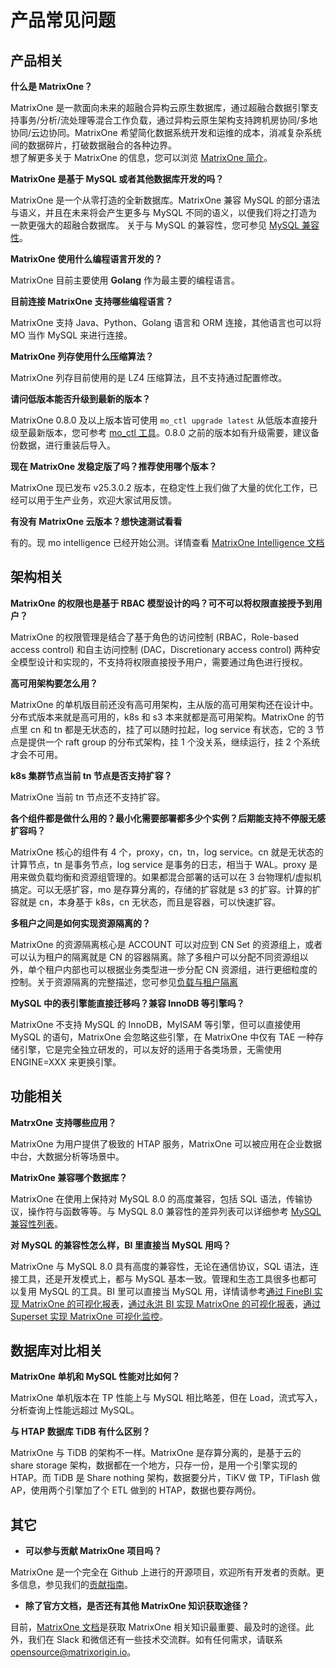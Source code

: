 # 产品常见问题

## 产品相关

**什么是 MatrixOne？**

MatrixOne 是一款面向未来的超融合异构云原生数据库，通过超融合数据引擎支持事务/分析/流处理等混合工作负载，通过异构云原生架构支持跨机房协同/多地协同/云边协同。MatrixOne 希望简化数据系统开发和运维的成本，消减复杂系统间的数据碎片，打破数据融合的各种边界。  
想了解更多关于 MatrixOne 的信息，您可以浏览 [MatrixOne 简介](../Overview/matrixone-introduction.md)。

**MatrixOne 是基于 MySQL 或者其他数据库开发的吗？**

 MatrixOne 是一个从零打造的全新数据库。MatrixOne 兼容 MySQL 的部分语法与语义，并且在未来将会产生更多与 MySQL 不同的语义，以便我们将之打造为一款更强大的超融合数据库。
 关于与 MySQL 的兼容性，您可参见 [MySQL 兼容性](../Overview/feature/mysql-compatibility.md)。

**MatrixOne 使用什么编程语言开发的？**

MatrixOne 目前主要使用 **Golang** 作为最主要的编程语言。

**目前连接 MatrixOne 支持哪些编程语言？**

MatrixOne 支持 Java、Python、Golang 语言和 ORM 连接，其他语言也可以将 MO 当作 MySQL 来进行连接。

**MatrixOne 列存使用什么压缩算法？**

MatrixOne 列存目前使用的是 LZ4 压缩算法，且不支持通过配置修改。

**请问低版本能否升级到最新的版本？**

MatrixOne 0.8.0 及以上版本皆可使用 `mo_ctl upgrade latest` 从低版本直接升级至最新版本，您可参考 [mo_ctl 工具](../Maintain/mo_ctl.md)。0.8.0 之前的版本如有升级需要，建议备份数据，进行重装后导入。

**现在 MatrixOne 发稳定版了吗？推荐使用哪个版本？**

MatrixOne 现已发布 v25.3.0.2 版本，在稳定性上我们做了大量的优化工作，已经可以用于生产业务，欢迎大家试用反馈。

**有没有 MatrixOne 云版本？想快速测试看看**

有的。现 mo intelligence 已经开始公测。详情查看 [MatrixOne Intelligence 文档](https://docs.matrixorigin.cn/zh/matrixonecloud/MatrixOne-Cloud/Get-Started/quickstart/)

## 架构相关

**MatrixOne 的权限也是基于 RBAC 模型设计的吗？可不可以将权限直接授予到用户？**

MatrixOne 的权限管理是结合了基于角色的访问控制 (RBAC，Role-based access control) 和自主访问控制 (DAC，Discretionary access control) 两种安全模型设计和实现的，不支持将权限直接授予用户，需要通过角色进行授权。

**高可用架构要怎么用？**

MatrixOne 的单机版目前还没有高可用架构，主从版的高可用架构还在设计中。分布式版本来就是高可用的，k8s 和 s3 本来就都是高可用架构。MatrixOne 的节点里 cn 和 tn 都是无状态的，挂了可以随时拉起，log service 有状态，它的 3 节点是提供一个 raft group 的分布式架构，挂 1 个没关系，继续运行，挂 2 个系统才会不可用。

**k8s 集群节点当前 tn 节点是否支持扩容？**

MatrixOne 当前 tn 节点还不支持扩容。

**各个组件都是做什么用的？最小化需要部署都多少个实例？后期能支持不停服无感扩容吗？**

MatrixOne 核心的组件有 4 个，proxy，cn，tn，log service。cn 就是无状态的计算节点，tn 是事务节点，log service 是事务的日志，相当于 WAL。proxy 是用来做负载均衡和资源组管理的。如果都混合部署的话可以在 3 台物理机/虚拟机搞定。可以无感扩容，mo 是存算分离的，存储的扩容就是 s3 的扩容。计算的扩容就是 cn，本身基于 k8s，cn 无状态，而且是容器，可以快速扩容。

 **多租户之间是如何实现资源隔离的？**

MatrixOne 的资源隔离核心是 ACCOUNT 可以对应到 CN Set 的资源组上，或者可以认为租户的隔离就是 CN 的容器隔离。除了多租户可以分配不同资源组以外，单个租户内部也可以根据业务类型进一步分配 CN 资源组，进行更细粒度的控制。关于资源隔离的完整描述，您可参见[负载与租户隔离](../Deploy/mgmt-cn-group-using-proxy.md)

**MySQL 中的表引擎能直接迁移吗？兼容 InnoDB 等引擎吗？**

MatrixOne 不支持 MySQL 的 InnoDB，MyISAM 等引擎，但可以直接使用 MySQL 的语句，MatrixOne 会忽略这些引擎，在 MatrixOne 中仅有 TAE 一种存储引擎，它是完全独立研发的，可以友好的适用于各类场景，无需使用 ENGINE=XXX 来更换引擎。

## 功能相关

**MatrxOne 支持哪些应用？**

  MatrixOne 为用户提供了极致的 HTAP 服务，MatrixOne 可以被应用在企业数据中台，大数据分析等场景中。

**MatrixOne 兼容哪个数据库？**

MatrixOne 在使用上保持对 MySQL 8.0 的高度兼容，包括 SQL 语法，传输协议，操作符与函数等等。与 MySQL 8.0 兼容性的差异列表可以详细参考 [MySQL 兼容性列表](../Overview/feature/mysql-compatibility.md)。

**对 MySQL 的兼容性怎么样，BI 里直接当 MySQL 用吗？**

MatrixOne 与 MySQL 8.0 具有高度的兼容性，无论在通信协议，SQL 语法，连接工具，还是开发模式上，都与 MySQL 基本一致。管理和生态工具很多也都可以复用 MySQL 的工具。BI 里可以直接当 MySQL 用，详情请参考[通过 FineBI 实现 MatrixOne 的可视化报表](../Develop/Ecological-Tools/BI-Connection/FineBI-connection.md)，[通过永洪 BI 实现 MatrixOne 的可视化报表](../Develop/Ecological-Tools/BI-Connection/yonghong-connection.md)，[通过 Superset 实现 MatrixOne 可视化监控](../Develop/Ecological-Tools/BI-Connection/Superset-connection.md)。

## 数据库对比相关

**MatrixOne 单机和 MySQL 性能对比如何？**

MatrixOne 单机版本在 TP 性能上与 MySQL 相比略差，但在 Load，流式写入，分析查询上性能远超过 MySQL。

**与 HTAP 数据库 TiDB 有什么区别？**

MatrixOne 与 TiDB 的架构不一样。MatrixOne 是存算分离的，是基于云的 share storage 架构，数据都在一个地方，只存一份，是用一个引擎实现的 HTAP。而 TiDB 是 Share nothing 架构，数据要分片，TiKV 做 TP，TiFlash 做 AP，使用两个引擎加了个 ETL 做到的 HTAP，数据也要存两份。

## 其它

* **可以参与贡献 MatrixOne 项目吗？**

MatrixOne 是一个完全在 Github 上进行的开源项目，欢迎所有开发者的贡献。更多信息，参见我们的[贡献指南](../Contribution-Guide/make-your-first-contribution.md)。

* **除了官方文档，是否还有其他 MatrixOne 知识获取途径？**

目前，[MatrixOne 文档](https://docs.matrixorigin.cn)是获取 MatrixOne 相关知识最重要、最及时的途径。此外，我们在 Slack 和微信还有一些技术交流群。如有任何需求，请联系 [opensource@matrixorigin.io](mailto:opensource@matrixorigin.io)。
